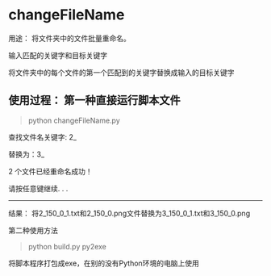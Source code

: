 # changeFileName
用途：
将文件夹中的文件批量重命名。

输入匹配的关键字和目标关键字

将文件夹中的每个文件的第一个匹配到的关键字替换成输入的目标关键字

使用过程：
第一种直接运行脚本文件
-----------------------------
>python changeFileName.py

查找文件名关键字: 2_

替换为：3_  

2 个文件已经重命名成功！

请按任意键继续. . .

--------------------------
结果：
将2_150_0_1.txt和2_150_0.png文件替换为3_150_0_1.txt和3_150_0.png

第二种使用方法
>python build.py py2exe

将脚本程序打包成exe，在别的没有Python环境的电脑上使用
